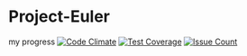 # Project-Euler
my progress
[![Code Climate](https://lima.codeclimate.com/github/klysium/Project-Euler/badges/gpa.svg)](https://lima.codeclimate.com/github/klysium/Project-Euler)
[![Test Coverage](https://lima.codeclimate.com/github/klysium/Project-Euler/badges/coverage.svg)](https://lima.codeclimate.com/github/klysium/Project-Euler/coverage)
[![Issue Count](https://lima.codeclimate.com/github/klysium/Project-Euler/badges/issue_count.svg)](https://lima.codeclimate.com/github/klysium/Project-Euler)
